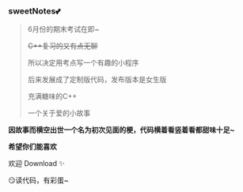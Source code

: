### sweetNotes💕

> 6月份的期末考试在即~
>
>~~C++复习的又有点无聊~~
>
>所以决定用考点写一个有趣的小程序
>
>后来发展成了定制版代码，发布版本是女生版
>
>充满糖味的C++
>
>一个关于爱的小故事


**因故事而横空出世一个名为初次见面的梗，代码横着看竖着看都甜味十足~**

**希望你们能喜欢**

欢迎 Download ✨

😏读代码，有彩蛋~
